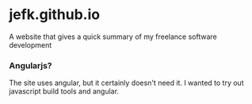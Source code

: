# jefk.github.io
A website that gives a quick summary of my freelance software development

### Angularjs?
The site uses angular, but it certainly doesn't need it. I wanted to try out javascript build tools and angular.
